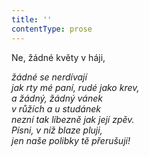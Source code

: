 ```yaml
---
title: ''
contentType: prose
---
```


<section>

Ne, žádné květy v háji,

_žádné se nerdívají  
jak rty mé paní, rudé jako krev,  
a žádný, žádný vánek  
v růžích a u studánek  
nezní tak líbezně jak její zpěv.  
Písni, v níž blaze pluji,  
jen naše polibky tě přerušují!_

</section>
